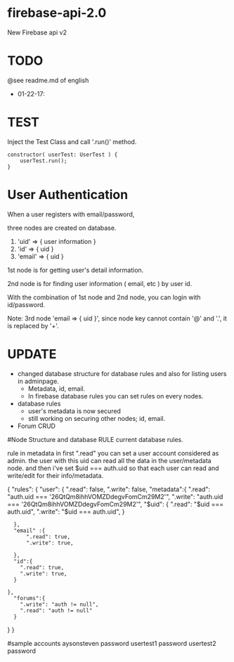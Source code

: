 # firebase-api-2.0
New Firebase api v2

# TODO
@see readme.md of english

 * 01-22-17:  


# TEST

Inject the Test Class and call '.run()' method.

````
constructor( userTest: UserTest ) {
    userTest.run();
}
````



# User Authentication


When a user registers with email/password,

three nodes are created on database.


1. 'uid' => { user information }
2. 'id' => { uid }
3. 'email' => { uid }

1st node is for getting user's detail information.

2nd node is for finding user information ( email, etc ) by user id.

With the combination of 1st node and 2nd node, you can login with id/password.

Note: 3rd node 'email => { uid }', since node key cannot contain '@' and '.', it is replaced by '+'.



# UPDATE
   * changed database structure for database rules and also for listing users in adminpage.
       * Metadata, id, email.
       * In firebase database rules you can set rules on every nodes. 
   * database rules
       * user's metadata is now secured 
       * still working on securing other nodes; id, email.
   * Forum CRUD


#Node Structure and database RULE
current database rules.

rule in metadata in first ".read" you can set a user account considered as admin.
the user with this uid can read all the data in the user/metadata node.
and then i've set $uid === auth.uid so that each user can read and write/edit for their info/metadata.


{
  "rules": {
    "user": {
			".read": false,
      ".write": false,
      "metadata":{
        ".read": "auth.uid === '26QtQm8ihhVOMZDdegvFomCm29M2'",
        ".write": "auth.uid === '26QtQm8ihhVOMZDdegvFomCm29M2'",
        "$uid": {
          ".read": "$uid === auth.uid",
          ".write": "$uid === auth.uid",
        }
          
      },
      "email" :{
          ".read": true,
          ".write": true,
        
      },
      "id":{
        ".read": true,
        ".write": true,
      }

    },
      "forums":{
        ".write": "auth != null",
        ".read": "auth != null"
      }
  }
}






#sample accounts
 aysonsteven
 password
 usertest1
 password
 usertest2
 password
 






